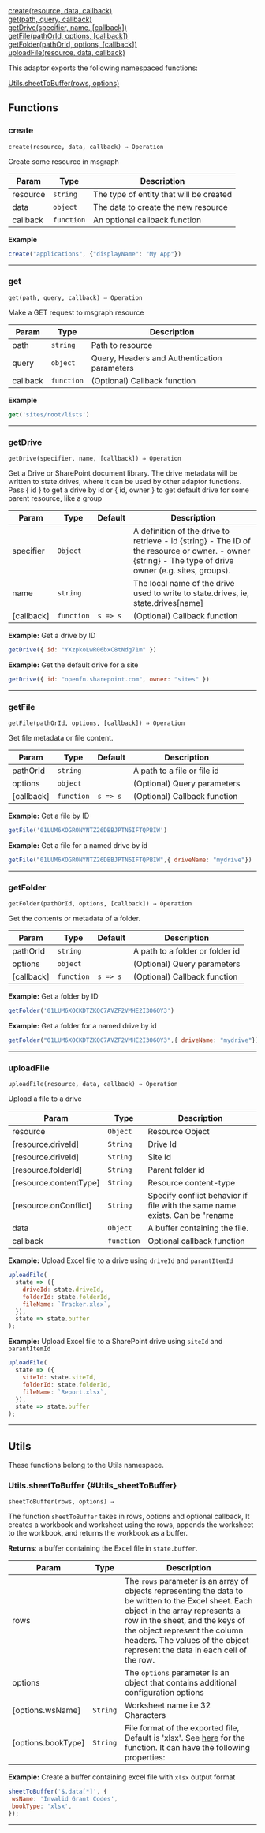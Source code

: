<dl>
<dt>
    <a href="#create">create(resource, data, callback)</a></dt>
<dt>
    <a href="#get">get(path, query, callback)</a></dt>
<dt>
    <a href="#getdrive">getDrive(specifier, name, [callback])</a></dt>
<dt>
    <a href="#getfile">getFile(pathOrId, options, [callback])</a></dt>
<dt>
    <a href="#getfolder">getFolder(pathOrId, options, [callback])</a></dt>
<dt>
    <a href="#uploadfile">uploadFile(resource, data, callback)</a></dt>
</dl>

This adaptor exports the following namespaced functions:

<dl>
<dt>
    <a href="#Utils_sheetToBuffer">Utils.sheetToBuffer(rows, options)</a>
</dt>
</dl>


## Functions
### create

<p><code>create(resource, data, callback) ⇒ Operation</code></p>

Create some resource in msgraph


| Param | Type | Description |
| --- | --- | --- |
| resource | <code>string</code> | The type of entity that will be created |
| data | <code>object</code> | The data to create the new resource |
| callback | <code>function</code> | An optional callback function |

**Example**
```js
create("applications", {"displayName": "My App"})
```

* * *

### get

<p><code>get(path, query, callback) ⇒ Operation</code></p>

Make a GET request to msgraph resource


| Param | Type | Description |
| --- | --- | --- |
| path | <code>string</code> | Path to resource |
| query | <code>object</code> | Query, Headers and Authentication parameters |
| callback | <code>function</code> | (Optional) Callback function |

**Example**
```js
get('sites/root/lists')
```

* * *

### getDrive

<p><code>getDrive(specifier, name, [callback]) ⇒ Operation</code></p>

Get a Drive or SharePoint document library. The drive metadata will be written
to state.drives, where it can be used by other adaptor functions.
Pass { id } to get a drive by id or { id, owner } to get default drive for
some parent resource, like a group


| Param | Type | Default | Description |
| --- | --- | --- | --- |
| specifier | <code>Object</code> |  | A definition of the drive to retrieve    - id {string} - The ID of the resource or owner.    - owner {string} - The type of drive owner (e.g. sites, groups). |
| name | <code>string</code> |  | The local name of the drive used to write to state.drives, ie, state.drives[name] |
| [callback] | <code>function</code> | <code>s &#x3D;&gt; s</code> | (Optional) Callback function |

**Example:** Get a drive by ID
```js
getDrive({ id: "YXzpkoLwR06bxC8tNdg71m" })
```
**Example:** Get the default drive for a site
```js
getDrive({ id: "openfn.sharepoint.com", owner: "sites" })
```

* * *

### getFile

<p><code>getFile(pathOrId, options, [callback]) ⇒ Operation</code></p>

Get file metadata or file content.


| Param | Type | Default | Description |
| --- | --- | --- | --- |
| pathOrId | <code>string</code> |  | A path to a file or file id |
| options | <code>object</code> |  | (Optional) Query parameters |
| [callback] | <code>function</code> | <code>s &#x3D;&gt; s</code> | (Optional) Callback function |

**Example:** Get a file by ID
```js
getFile('01LUM6XOGRONYNTZ26DBBJPTN5IFTQPBIW')
```
**Example:** Get a file for a named drive by id
```js
getFile("01LUM6XOGRONYNTZ26DBBJPTN5IFTQPBIW",{ driveName: "mydrive"})
```

* * *

### getFolder

<p><code>getFolder(pathOrId, options, [callback]) ⇒ Operation</code></p>

Get the contents or metadata of a folder.


| Param | Type | Default | Description |
| --- | --- | --- | --- |
| pathOrId | <code>string</code> |  | A path to a folder or folder id |
| options | <code>object</code> |  | (Optional) Query parameters |
| [callback] | <code>function</code> | <code>s &#x3D;&gt; s</code> | (Optional) Callback function |

**Example:** Get a folder by ID
```js
getFolder('01LUM6XOCKDTZKQC7AVZF2VMHE2I3O6OY3')
```
**Example:** Get a folder for a named drive by id
```js
getFolder("01LUM6XOCKDTZKQC7AVZF2VMHE2I3O6OY3",{ driveName: "mydrive"})
```

* * *

### uploadFile

<p><code>uploadFile(resource, data, callback) ⇒ Operation</code></p>

Upload a file to a drive


| Param | Type | Description |
| --- | --- | --- |
| resource | <code>Object</code> | Resource Object |
| [resource.driveId] | <code>String</code> | Drive Id |
| [resource.driveId] | <code>String</code> | Site Id |
| [resource.folderId] | <code>String</code> | Parent folder id |
| [resource.contentType] | <code>String</code> | Resource content-type |
| [resource.onConflict] | <code>String</code> | Specify conflict behavior if file with the same name exists. Can be "rename | fail | replace" |
| data | <code>Object</code> | A buffer containing the file. |
| callback | <code>function</code> | Optional callback function |

**Example:** Upload Excel file to a drive using `driveId` and `parantItemId`
```js
uploadFile(
  state => ({
    driveId: state.driveId,
    folderId: state.folderId,
    fileName: `Tracker.xlsx`,
  }),
  state => state.buffer
);
```
**Example:** Upload Excel file to a SharePoint drive using `siteId` and `parantItemId`
```js
uploadFile(
  state => ({
    siteId: state.siteId,
    folderId: state.folderId,
    fileName: `Report.xlsx`,
  }),
  state => state.buffer
);
```

* * *


## Utils

These functions belong to the Utils namespace.
### Utils.sheetToBuffer {#Utils_sheetToBuffer}

<p><code>sheetToBuffer(rows, options) ⇒</code></p>

The function `sheetToBuffer` takes in rows, options and optional callback, It creates a workbook
and worksheet using the rows, appends the worksheet to the workbook, and returns the workbook as a
buffer.

**Returns**: a buffer containing the Excel file in `state.buffer`.  

| Param | Type | Description |
| --- | --- | --- |
| rows |  | The `rows` parameter is an array of objects representing the data to be written to the Excel sheet. Each object in the array represents a row in the sheet, and the keys of the object represent the column headers. The values of the object represent the data in each cell of the row. |
| options |  | The `options` parameter is an object that contains additional configuration options |
| [options.wsName] | <code>String</code> | Worksheet name i.e 32 Characters |
| [options.bookType] | <code>String</code> | File format of the exported file, Default is 'xlsx'. See [here](https://docs.sheetjs.com/docs/api/write-options/#supported-output-formats) for the function. It can have the following properties: |

**Example:** Create a buffer containing excel file with `xlsx` output format  
```js
sheetToBuffer('$.data[*]', {
 wsName: 'Invalid Grant Codes',
 bookType: 'xlsx',
});
```

* * *


